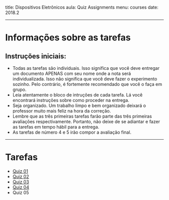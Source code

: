 title: Dispositivos Eletrônicos
aula: Quiz Assignments
menu: courses
date: 2018.2

---

Informações sobre as tarefas
============================

## Instruções iniciais:
* Todas as tarefas são individuais. Isso significa que você deve entregar um documento APENAS com seu nome onde a nota será individualizada. Isso não significa que você deve fazer o experimento sozinho. Pelo contrário, é fortemente recomendado que você o faça em grupo.
* Leia atentamente o bloco de intruções de cada tarefa. Lá você encontrará instruções sobre como proceder na entrega.
* Seja organizado. Um trabalho limpo e bem organizado deixará o professor muito mais feliz na hora da correção.
* Lembre que as três primeiras tarefas farão parte das três primeiras avaliações respectivamente. Portanto, não deixe de se adiantar e fazer as tarefas em tempo hábil para a entrega.
* As tarefas de número 4 e 5 irão compor a avaliação final.

---

# Tarefas

* [Quiz 01](/static/quiz/q1.pdf)
* [Quiz 02](/static/quiz/q2.pdf)
* [Quiz 03](/static/quiz/q3.pdf)
* [Quiz 04](/static/quiz/q4.pdf)
* Quiz 05
